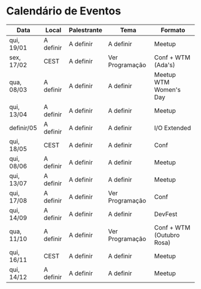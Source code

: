 Calendário de Eventos
=====================


| Data       	| Local     	| Palestrante 	| Tema          	| Formato                   	|
|------------	|-----------	|-------------	|---------------	|---------------------------	|
| qui, 19/01 	| A definir 	| A definir   	| A definir 	    | Meetup                    	|
| sex, 17/02 	| CEST      	| A definir   	| Ver Programação | Conf + WTM (Ada's)        	|
| qua, 08/03 	| A definir 	| A definir   	| A definir 	    | Meetup WTM Women's Day     	|
| qui, 13/04 	| A definir 	| A definir   	| A definir 	    | Meetup                    	|
| definir/05 	| A definir 	| A definir   	| A definir 	    | I/O Extended              	|
| qui, 18/05 	| CEST      	| A definir   	| A definir 	    | Conf                      	|
| qui, 08/06 	| A definir 	| A definir   	| A definir 	    | Meetup                    	|
| qui, 13/07 	| A definir 	| A definir   	| A definir 	    | Meetup                    	|
| qui, 17/08 	| A definir 	| A definir   	| Ver Programação | Conf                      	|
| qui, 14/09 	| A definir 	| A definir   	| A definir 	    | DevFest                   	|
| qua, 11/10 	| A definir 	| A definir   	| Ver Programação	| Conf + WTM (Outubro Rosa) 	|
| qui, 16/11 	| CEST      	| A definir   	| A definir 	    | Meetup                    	|
| qui, 14/12 	| A definir 	| A definir   	| A definir 	    | Meetup                    	|
